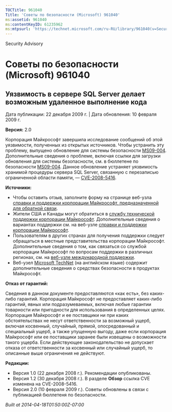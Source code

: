 ```yaml
---
TOCTitle: 961040
Title: 'Советы по безопасности (Microsoft) 961040'
ms:assetid: 961040
ms:contentKeyID: 61235962
ms:mtpsurl: 'https://technet.microsoft.com/ru-RU/library/961040(v=Security.10)'
---
```


Security Advisory

Советы по безопасности (Microsoft) 961040
=========================================

Уязвимость в сервере SQL Server делает возможным удаленное выполнение кода
--------------------------------------------------------------------------

Дата публикации: 22 декабря 2009 г. | Дата обновления: 10 февраля 2009 г.

**Версия:** 2.0

Корпорация Майкрософт завершила исследование сообщений об этой уязвимости, полученных из открытых источников. Чтобы устранить эту проблему, выпущено обновление для системы безопасности [MS09-004](http://go.microsoft.com/fwlink/?linkid=139513). Дополнительные сведения о проблеме, включая ссылки для загрузки обновления для системы безопасности, см. в бюллетене по безопасности [MS09-004](http://go.microsoft.com/fwlink/?linkid=139513). Данное обновление устраняет уязвимость хранимой процедуры сервера SQL Server, связанную с перезаписью ограниченной области памяти, — [CVE-2008-5416](http://www.cve.mitre.org/cgi-bin/cvename.cgi?name=cve-2008-5416).

**Источники:**

-   Чтобы оставить отзыв, заполните форму на странице веб-узла [справки и поддержки корпорации Майкрософт, предназначенной для обратной связи](https://support.microsoft.com/common/survey.aspx?scid=sw;en;1257&amp;showpage=1&amp;ws=technet&amp;sd=tech).
-   Жители США и Канады могут обратиться в [службу технической поддержки корпорации Майкрософт](http://go.microsoft.com/fwlink/?linkid=21131). Дополнительные сведения о вариантах поддержки см. на веб-узле [справки и поддержки корпорации Майкрософт](http://support.microsoft.com?ln=ru).
-   Пользователям в других странах для получения поддержки следует обращаться в местные представительства корпорации Майкрософт. Дополнительные сведения о том, как связаться со службой корпорации Майкрософт по вопросам поддержки в различных регионах, см. на [веб-узле международной поддержки](http://go.microsoft.com/fwlink/?linkid=21155).
-   Веб-узел [Microsoft TechNet](http://go.microsoft.com/fwlink/?linkid=21132) (на английском языке) содержит дополнительные сведения о средствах безопасности в продуктах Майкрософт.

**Отказ от гарантий:**

Сведения в данном документе предоставляются «как есть», без каких-либо гарантий. Корпорация Майкрософт не предоставляет каких-либо гарантий, явных или подразумеваемых, включая любые гарантии товарности или пригодности для использования в определенных целях. Корпорация Майкрософт и ее поставщики ни при каких обстоятельствах не несут ответственности за возможный ущерб, включая косвенный, случайный, прямой, опосредованный и специальный ущерб, а также упущенную выгоду, даже если корпорация Майкрософт или ее поставщики заранее были извещены о возможности такого ущерба. Если действующее законодательство не допускает отказа от ответственности за косвенный или случайный ущерб, то описанные выше ограничения не действуют.

**Редакции:**

-   Версия 1.0 (22 декабря 2008 г.). Рекомендации опубликованы.
-   Версия 1.2 (30 декабря 2008 г.). В разделе **Обзор** ссылка CVE изменена на CVE-2008-5416.
-   Версия 2.0 (10 февраля 2009 г.). Советы обновлены в связи с публикацией бюллетеня по безопасности.

*Built at 2014-04-18T01:50:00Z-07:00*
